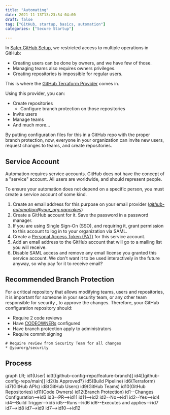 ```yaml
---
title: "Automating"
date: 2021-11-13T13:23:54-04:00
draft: false
tag: ["GitHub, startup, basics, automation"]
categories: ["Secure Startup"]

---
```


In [Safer GitHub Setup](safer-github-setup.md), we restricted access to multiple operations in GitHub:

* Creating users can be done by owners, and we have few of those.
* Managing teams also requires owners privileges.
* Creating repositories is impossible for regular users.

This is where the [GitHub Terraform Provider](https://registry.terraform.io/providers/integrations/github/latest/docs) comes in.

Using this provider, you can:

* Create repositories
	* Configure branch protection on those repositories
* Invite users
* Manage teams
* And much more...

By putting configuration files for this in a GitHub repo with the proper branch protection, now, everyone in your organization can invite new users, request changes to teams, and create repositories.

## Service Account
Automation requires service accounts. GitHub does not have the concept of a "service" account. All users are worldwide, and should represent people.

To ensure your automation does not depend on a specific person, you must create a service account of some kind.

1. Create an email address for this purpose on your email provider (*github-automation@your_org.pancakes*)
2. Create a GitHub account for it. Save the password in a password manager.
3. If you are using Single Sign-On (SSO), and requiring it, grant permission to this account to log in to your organization via SAML.
4. Create a [Personal Access Token (PAT)](https://docs.github.com/en/authentication/keeping-your-account-and-data-secure/creating-a-personal-access-token) for this service account.
5. Add an email address to the GitHub account that will go to a mailing list you will receive.
6. Disable SAML access and remove any email license you granted this service account. We don't want it to be used interactively in the future anyway, so why pay for it to receive email?

## Recommended Branch Protection

For a critical repository that allows modifying teams, users and repositories, it is important for someone in your security team, or any other team responsible for security , to approve the changes. Therefore, your GitHub configuration repository should:

* Require 2 code reviews
* Have [CODEOWNERs](https://docs.github.com/en/repositories/managing-your-repositorys-settings-and-features/customizing-your-repository/about-code-owners) configured
* Have branch protection apply to administrators
* Require commit signing

```
# Require review from Security Team for all changes
* @yourorg/security
```


## Process

<div class="mermaid">
graph LR;
id1(User)
id3[(github-config-repo/feature-branch)]
id4[(github-config-repo/main)]
id2{Is Approved?}
id5(Build Pipeline)
id6(Terraform)
id7(GitHub APIs)
id8(GitHub Users)
id9(GitHub Teams)
id10(GitHub Repositories)
id11(Code Owners)
id12(Branch Protection)
id1--Changes Configuration-->id3
id3--PR-->id11
id11-->id2
id2--No-->id1
id2--Yes-->id4
id4--Build Trigger-->id5
id5--Runs-->id6
id6--Executes and applies-->id7
id7-->id8
id7-->id9
id7-->id10-->id12
</div>
